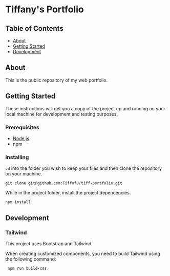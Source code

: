 # Tiffany's Portfolio

## Table of Contents

- [About](#about)
- [Getting Started](#getting_started)
- [Development](#development)

## About <a name = "about"></a>

This is the public repository of my web portfolio.

## Getting Started <a name = "getting_started"></a>

These instructions will get you a copy of the project up and running on your local machine for development and testing purposes.

### Prerequisites

- [Node.js](https://nodejs.org/)
- npm

### Installing

`cd` into the folder you wish to keep your files and then clone the repository on your machine.

```
git clone git@github.com:Tiffufu/tiff-portfolio.git
```

While in the project folder, install the project depencencies.

```
npm install
```

## Development<a name = "development"></a>

### Tailwind

This project uses Bootstrap and Tailwind.

When creating customized components, you need to build Tailwind using the following command:

```
 npm run build-css
```
